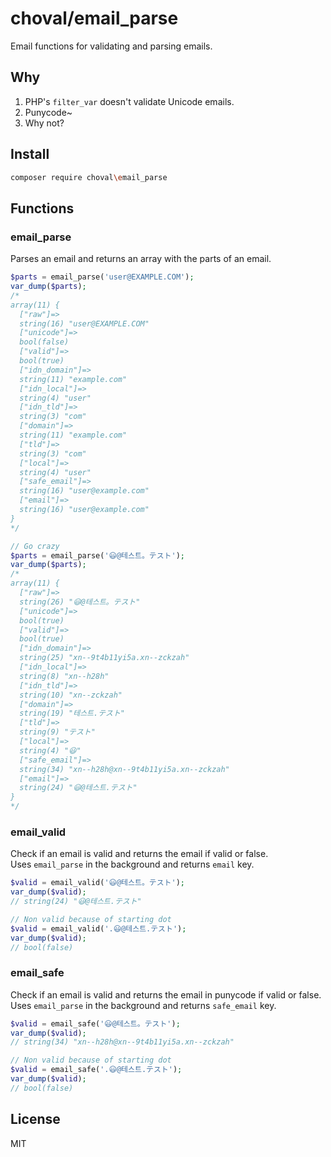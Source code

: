 # choval/email\_parse

Email functions for validating and parsing emails.

## Why

1. PHP's `filter_var` doesn't validate Unicode emails.
2. Punycode~
3. Why not?

## Install

```sh
composer require choval\email_parse
```

## Functions

### email\_parse

Parses an email and returns an array with the parts of an email.

```php
$parts = email_parse('user@EXAMPLE.COM');
var_dump($parts);
/*
array(11) {
  ["raw"]=>
  string(16) "user@EXAMPLE.COM"
  ["unicode"]=>
  bool(false)
  ["valid"]=>
  bool(true)
  ["idn_domain"]=>
  string(11) "example.com"
  ["idn_local"]=>
  string(4) "user"
  ["idn_tld"]=>
  string(3) "com"
  ["domain"]=>
  string(11) "example.com"
  ["tld"]=>
  string(3) "com"
  ["local"]=>
  string(4) "user"
  ["safe_email"]=>
  string(16) "user@example.com"
  ["email"]=>
  string(16) "user@example.com"
}
*/

// Go crazy
$parts = email_parse('😃@테스트。テスト');
var_dump($parts);
/*
array(11) {
  ["raw"]=>
  string(26) "😃@테스트。テスト"
  ["unicode"]=>
  bool(true)
  ["valid"]=>
  bool(true)
  ["idn_domain"]=>
  string(25) "xn--9t4b11yi5a.xn--zckzah"
  ["idn_local"]=>
  string(8) "xn--h28h"
  ["idn_tld"]=>
  string(10) "xn--zckzah"
  ["domain"]=>
  string(19) "테스트.テスト"
  ["tld"]=>
  string(9) "テスト"
  ["local"]=>
  string(4) "😃"
  ["safe_email"]=>
  string(34) "xn--h28h@xn--9t4b11yi5a.xn--zckzah"
  ["email"]=>
  string(24) "😃@테스트.テスト"
}
*/
```

### email\_valid

Check if an email is valid and returns the email if valid or false.  
Uses `email_parse` in the background and returns `email` key.

```php
$valid = email_valid('😃@테스트。テスト');
var_dump($valid);
// string(24) "😃@테스트.テスト"

// Non valid because of starting dot
$valid = email_valid('.😃@테스트.テスト');
var_dump($valid);
// bool(false)
```

### email\_safe

Check if an email is valid and returns the email in punycode if valid or false.  
Uses `email_parse` in the background and returns `safe_email` key.

```php
$valid = email_safe('😃@테스트。テスト');
var_dump($valid);
// string(34) "xn--h28h@xn--9t4b11yi5a.xn--zckzah"

// Non valid because of starting dot
$valid = email_safe('.😃@테스트.テスト');
var_dump($valid);
// bool(false)
```

## License

MIT

